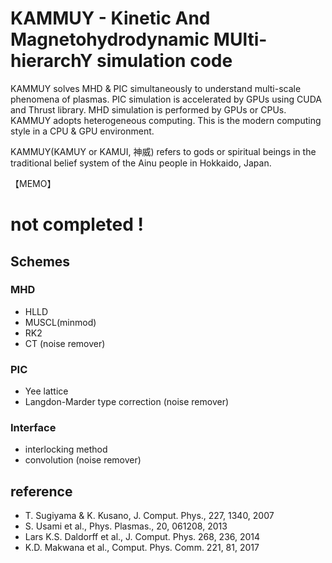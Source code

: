 # KAMMUY - Kinetic And Magnetohydrodynamic MUlti-hierarchY simulation code

KAMMUY solves MHD & PIC simultaneously to understand multi-scale phenomena of plasmas. 
PIC simulation is accelerated by GPUs using CUDA and Thrust library.
MHD simulation is performed by GPUs or CPUs. 
KAMMUY adopts heterogeneous computing. 
This is the modern computing style in a CPU & GPU environment.

KAMMUY(KAMUY or KAMUI, 神威) refers to gods or spiritual beings in the traditional belief system of the Ainu people in Hokkaido, Japan.


【MEMO】
# not completed !

## Schemes
### MHD
- HLLD
- MUSCL(minmod)
- RK2
- CT (noise remover)

### PIC
- Yee lattice
- Langdon-Marder type correction (noise remover)

### Interface
- interlocking method
- convolution (noise remover)

## reference
- T. Sugiyama & K. Kusano, J. Comput. Phys., 227, 1340, 2007 
- S. Usami et al., Phys. Plasmas., 20, 061208, 2013 
- Lars K.S. Daldorff et al., J. Comput. Phys. 268, 236, 2014
- K.D. Makwana et al., Comput. Phys. Comm. 221, 81, 2017
